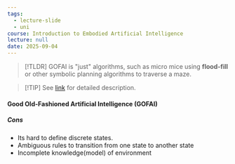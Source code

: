 ```yaml
---
tags:
  - lecture-slide
  - uni
course: Introduction to Embodied Artificial Intelligence
lecture: null
date: 2025-09-04
---
```

>[!TLDR] GOFAI is "just" algorithms, such as micro mice using **flood-fill** or other symbolic planning algorithms to traverse a maze.

> [!TIP] See [link](https://www.geeksforgeeks.org/artificial-intelligence/what-is-symbolic-ai/) for detailed description.
#### Good Old-Fashioned Artificial Intelligence (GOFAI)

##### Cons
* Its hard to define discrete states.
* Ambiguous rules to transition from one state to another state
* Incomplete knowledge(model) of environment

